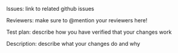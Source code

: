 Issues:
link to related github issues

Reviewers:
make sure to @mention your reviewers here!

Test plan:
describe how you have verified that your changes work

Description:
describe what your changes do and why
